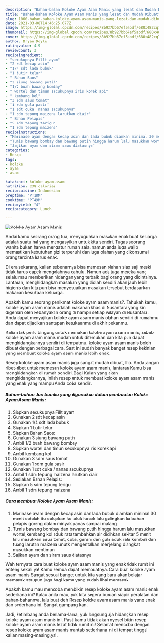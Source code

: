 ```yaml
---
description: "Bahan-bahan Koloke Ayam Asam Manis yang lezat dan Mudah Dibuat"
title: "Bahan-bahan Koloke Ayam Asam Manis yang lezat dan Mudah Dibuat"
slug: 1060-bahan-bahan-koloke-ayam-asam-manis-yang-lezat-dan-mudah-dibuat
date: 2021-03-08T14:46:25.077Z
image: https://img-global.cpcdn.com/recipes/8b927bb67ef5abdf/680x482cq70/koloke-ayam-asam-manis-foto-resep-utama.jpg
thumbnail: https://img-global.cpcdn.com/recipes/8b927bb67ef5abdf/680x482cq70/koloke-ayam-asam-manis-foto-resep-utama.jpg
cover: https://img-global.cpcdn.com/recipes/8b927bb67ef5abdf/680x482cq70/koloke-ayam-asam-manis-foto-resep-utama.jpg
author: Bryan Doyle
ratingvalue: 4.9
reviewcount: 3
recipeingredient:
- "secukupnya Fillt ayam"
- "2 sdt kecap asin"
- "1/4 sdt lada bubuk"
- "1 butir telur"
- " Bahan Saos"
- "3 siung bawang putih"
- "1/2 buah bawang bombay"
- " wortel dan timun secukupnya iris korek api"
- " kembang kol"
- "3 sdm saus tomat"
- "1 sdm gula pasir"
- "1 sdt cuka  nanas secukupnya"
- "1 sdm tepung maizena larutkan diair"
- " Bahan Pelapis"
- "5 sdm tepung terigu"
- "1 sdm tepung maizena"
recipeinstructions:
- "Marinase ayam dengan kecap asin dan lada bubuk diamkan minimal 30 menit setelah itu celupkan ke teluk kocok lalu gulingkan ke bahan pelapis goreng dalam minyak panas sampai matang"
- "Tumis bawang bombay dan bawang putih hingga harum lalu masukkan wortel,kembang kol aduk rata tambahkan air didihkan sekitar 5 menit lalu masukkan saus tomat, cuka, garam dan gula aduk rata kembali dan tuang larutan maizena unutk mengentalkan menjelang diangkat masukkan mentimun"
- "Sajikan ayam dan siram saus diatasnya"
categories:
- Resep
tags:
- koloke
- ayam
- asam

katakunci: koloke ayam asam 
nutrition: 238 calories
recipecuisine: Indonesian
preptime: "PT18M"
cooktime: "PT49M"
recipeyield: "4"
recipecategory: Lunch

---
```



![Koloke Ayam Asam Manis](https://img-global.cpcdn.com/recipes/8b927bb67ef5abdf/680x482cq70/koloke-ayam-asam-manis-foto-resep-utama.jpg)

Andai kamu seorang orang tua, menyuguhkan masakan enak buat keluarga adalah suatu hal yang mengasyikan untuk kita sendiri. Tugas seorang  wanita bukan hanya mengatur rumah saja, namun anda juga wajib memastikan kebutuhan gizi terpenuhi dan juga olahan yang dikonsumsi orang tercinta harus enak.

Di era  sekarang, kalian sebenarnya bisa memesan olahan siap saji meski tidak harus capek mengolahnya dahulu. Namun ada juga mereka yang selalu mau memberikan hidangan yang terbaik bagi orang yang dicintainya. Lantaran, menghidangkan masakan yang diolah sendiri akan jauh lebih higienis dan kita pun bisa menyesuaikan masakan tersebut berdasarkan makanan kesukaan keluarga. 



Apakah kamu seorang penikmat koloke ayam asam manis?. Tahukah kamu, koloke ayam asam manis adalah makanan khas di Nusantara yang kini digemari oleh kebanyakan orang di hampir setiap wilayah di Nusantara. Anda dapat menyajikan koloke ayam asam manis olahan sendiri di rumahmu dan dapat dijadikan santapan kesukaanmu di akhir pekanmu.

Kalian tak perlu bingung untuk memakan koloke ayam asam manis, sebab koloke ayam asam manis mudah untuk ditemukan dan kita pun dapat menghidangkannya sendiri di tempatmu. koloke ayam asam manis boleh dibuat dengan berbagai cara. Saat ini sudah banyak banget resep kekinian yang membuat koloke ayam asam manis lebih enak.

Resep koloke ayam asam manis juga sangat mudah dibuat, lho. Anda jangan ribet-ribet untuk memesan koloke ayam asam manis, lantaran Kamu bisa menghidangkan di rumah sendiri. Bagi Kalian yang akan menghidangkannya, inilah resep untuk membuat koloke ayam asam manis yang enak yang mampu Anda coba sendiri.

<!--inarticleads1-->

##### Bahan-bahan dan bumbu yang digunakan dalam pembuatan Koloke Ayam Asam Manis:

1. Siapkan secukupnya Fillt ayam
1. Gunakan 2 sdt kecap asin
1. Gunakan 1/4 sdt lada bubuk
1. Siapkan 1 butir telur
1. Siapkan  Bahan Saos:
1. Gunakan 3 siung bawang putih
1. Ambil 1/2 buah bawang bombay
1. Siapkan  wortel dan timun secukupnya iris korek api
1. Ambil  kembang kol
1. Gunakan 3 sdm saus tomat
1. Gunakan 1 sdm gula pasir
1. Gunakan 1 sdt cuka / nanas secukupnya
1. Ambil 1 sdm tepung maizena larutkan diair
1. Sediakan  Bahan Pelapis:
1. Siapkan 5 sdm tepung terigu
1. Ambil 1 sdm tepung maizena




<!--inarticleads2-->

##### Cara membuat Koloke Ayam Asam Manis:

1. Marinase ayam dengan kecap asin dan lada bubuk diamkan minimal 30 menit setelah itu celupkan ke teluk kocok lalu gulingkan ke bahan pelapis goreng dalam minyak panas sampai matang
1. Tumis bawang bombay dan bawang putih hingga harum lalu masukkan wortel,kembang kol aduk rata tambahkan air didihkan sekitar 5 menit lalu masukkan saus tomat, cuka, garam dan gula aduk rata kembali dan tuang larutan maizena unutk mengentalkan menjelang diangkat masukkan mentimun
1. Sajikan ayam dan siram saus diatasnya




Wah ternyata cara buat koloke ayam asam manis yang enak tidak rumit ini enteng sekali ya! Kamu semua dapat membuatnya. Cara buat koloke ayam asam manis Sangat sesuai banget untuk kita yang baru akan belajar memasak ataupun juga bagi kamu yang sudah lihai memasak.

Apakah kamu mau mencoba membikin resep koloke ayam asam manis enak sederhana ini? Kalau anda mau, yuk kita segera buruan siapin peralatan dan bahan-bahannya, lalu buat deh Resep koloke ayam asam manis yang enak dan sederhana ini. Sangat gampang kan. 

Jadi, ketimbang anda berlama-lama, yuk langsung aja hidangkan resep koloke ayam asam manis ini. Pasti kamu tiidak akan nyesel bikin resep koloke ayam asam manis lezat tidak rumit ini! Selamat mencoba dengan resep koloke ayam asam manis mantab sederhana ini di tempat tinggal kalian masing-masing,ya!.

